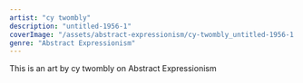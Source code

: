 ```yaml
---
artist: "cy twombly"
description: "untitled-1956-1"
coverImage: "/assets/abstract-expressionism/cy-twombly_untitled-1956-1.jpg"
genre: "Abstract Expressionism"
---
```

This is an art by cy twombly on Abstract Expressionism

